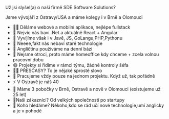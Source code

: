 
<p>Už jsi slyšel(a) o naší firmě SDE Software Solutions?<p>
<p>Jsme vývojáři z Ostravy/USA a máme kolegy i v Brně a Olomouci<p>
  
- 👩‍💻 Děláme webové a mobilní aplikace, nejlépe fullstack
- 💖 Nejvíc nás baví .Net a aktuálně React + Angular
- 👯 Vyvíjíme však i v Javě, JS, GoLangu,PHP,Pythonu
- 🤔 Neeee,fakt nás nebaví staré technologie
- 💬 Angličtinu používáme na denní bázi 
- 🎃 Nejsme otroci, proto máme homeoffice kdy chceme + zcela volnou pracovní dobu
- 😄 Projekty si řídíme v rámci týmu, žádné kontroly šéfa
- 🐱‍👤 PŘESČASY? To je nějaké sprosté slovo
- 🐓 Pracujeme vždy pouze na jednom projektu. Když už, tak pořádně
- ⚡ V Ostravě je náš 40
- 🎈 Máme 3 pobočky v Brně, Ostravě a nově v Olomouci (existujeme už 25 let)
- 🦸‍Naši zákazníci? Od velkých společností po startupy
- 🤘 Koho hledáme? Někoho,kdo se rád učí nové technologie,umí anglicky a je v pohodě
